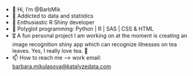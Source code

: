 - 🌸 Hi, I’m @BarbMik
- 💪 Addicted to data and statistics
- 💖 Enthusiastic R Shiny developer
- 🎉 Polyglot programming: Python | R  | SAS | CSS & HTML 
- 🎖️ A fun personal project I am working on at the moment is creating an image recognition shiny app which can recognize illnesses on tea leaves. Yes, I really love tea. 🍵
- 📫 How to reach me --> work email: barbara.mikulasova@katalyzedata.com

<!---
BarbMik/BarbMik is a ✨ special ✨ repository because its `README.md` (this file) appears on your GitHub profile.
You can click the Preview link to take a look at your changes.
--->
